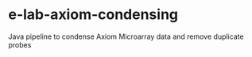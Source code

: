 # e-lab-axiom-condensing
Java pipeline to condense Axiom Microarray data and remove duplicate probes
